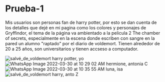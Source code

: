 # Prueba-1
Mis usuarios son personas fan de harry potter, por esto se dan cuenta de los detalles que dejé en mi pagina como los colores y personajes de Gryffindor, el tema de la página va ambientado a la pelicula 2 The chamber of secrets, especialmente en la escena donde escriben con sangre en la pared un alumno "raptado" por el diario de voldemort.
Tienen alrededor de 20 a 25 años, son universitarios y tienen accseso a computador.

![salvé_de_voldemort](https://user-images.githubusercontent.com/93101241/160848306-f6283c93-0d09-4ef6-84d3-3fee8fcd2911.jpg)
harry potter, yo
![WhatsApp Image 2022-03-30 at 10 29 02 AM](https://user-images.githubusercontent.com/93101241/160848311-b14c6ccf-19b0-4bdf-81b6-7b6e7398ebc1.jpeg)
hermione, antonia C
![WhatsApp Image 2022-03-30 at 10 35 55 AM](https://user-images.githubusercontent.com/93101241/160848320-af61d856-f3f0-4cbb-95af-9f24747e7794.jpeg)
luna, isa
![salvé_de_voldemort](https://user-images.githubusercontent.com/93101241/160850440-0a7caec7-8c1a-42b6-a174-639a5841d107.jpg)
harry, anto Z
